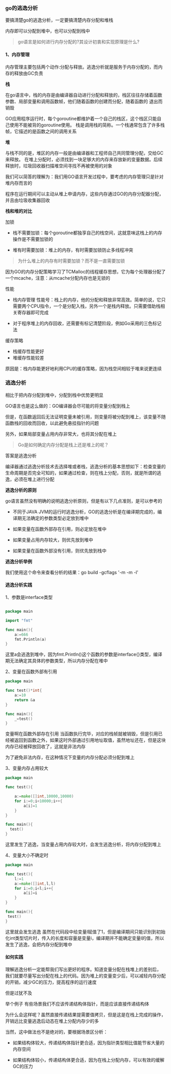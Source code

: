 ### go的逃逸分析

要搞清楚go的逃逸分析，一定要搞清楚内存分配和堆栈

内存即可以分配到堆中，也可以分配到栈中

> go语言是如何进行内存分配的?其设计初衷和实现原理是什么?

#### 1、内存管理

内存管理主要包括两个动作:分配与释放。逃逸分析就是服务于内存分配的，而内存的释放由GC负责

**栈**

在go语言中，栈的内存是由编译器自动进行分配和释放的，栈区往往存储着函数参数、局部变量和调用函数帧，他们随着函数的创建而分配，随着函数的
退出而销毁

GO应用程序运行时，每个goroutine都维护着一个自己的栈区，这个栈区只能自己使用不能被背的goroutine使用。
栈是调用栈的简称。一个栈通常包含了许多栈帧，它描述的是函数之间的调用关系

**堆**

与栈不同的是，堆区的内存一般是由编译器和工程师自己共同管理分配，交给GC来释放。
在堆上分配时，必须找到一块足够大的内存来存放新的变量数据。后续释放时，垃圾回收器扫描堆空间寻找不再被使用的对象

我们可以简答的理解为：我们用GO语言开发过程中，要考虑的内存管理只是针对堆内存而言的

程序在运行期间可以主动从堆上申请内存，这些内存通过GO的内存分配器分配，并且由垃圾收集器回收

**栈和堆的对比**

加锁

- 栈不需要加锁：每个goroutine都独享自己的栈空间，这就意味这栈上的内存操作是不需要加锁的

- 堆有时需要加锁：堆上的内存，有时需要加锁防止多线程冲突

> 为什么堆上的内存有时需要加锁？而不是一直需要加锁

因为GO的内存分配策略学习了TCMalloc的线程缓存思想，它为每个处理器分配了一个mcache，注意：从mcache分配内存也是无锁的

性能
- 栈内存管理 性能号：栈上的内存，他的分配和释放非常高效。简单的说，它只需要两个CPU指令，一个是分配入栈，另外一个是栈内释放。只需要借助栈相关寄存器即可完成

- 对于程序堆上的内存回收，还需要有标记清楚阶段，例如Go采用的三色标记法

缓存策略

- 栈缓存性能更好
- 堆缓存性能较差

原因是：栈内存能更好地利用CPU的缓存策略，因为栈空间相较于堆来说更连续


### 逃逸分析

相比于把内存分配到堆中，分配到栈中优势更明显

GO语言也是这么做的：GO编译器会尽可能的将变量分配到栈上

但是，在函数返回后无法证明变量未被引用，则变量将被分配到堆上，该变量不随函数栈的回收而回收，以此避免悬挂指针的问题

另外，如果局部变量占用内存非常大，也将其分配在堆上

> Go是如何确定内存分配是栈上还是堆上的呢？

答案是逃逸分析

编译器通过逃逸分析技术去选择堆或者栈，逃逸分析的基本思想如下：检查变量的生命周期是否完全可知的，如果通过检查，则在栈上分配，否则，就是所谓的逃逸，必须在堆上进行分配

**逃逸分析的原则**

go语言虽然没有明确的说明逃逸分析原则，但是有以下几点准则，是可以参考的

- 不同于JAVA JVM的运行时逃逸分析，GO的逃逸分析是在编译期完成的，编译期无法确定的参数类型必定放到堆中

- 如果变量在函数外部存在引用，则必定放在堆中
- 如果变量占用内存较大，则优先放到堆中
- 如果变量在函数外部没有引用，则优先放到栈中

**逃逸分析举例**

我们使用这个命令来查看分析的结果：go build -gcflags '-m -m -l'


#### 逃逸分析实践

1、参数是interface类型

```go

package main

import "fmt"

func main(){
    a:=666
    fmt.Println(a)
}

```

这里a会逃逸到堆中，因为fmt.Println()这个函数的参数是interface{}类型，编译期无法确定其具体的参数类型，所以内存分配在堆中

2、变量在函数外部有引用

```go
package main

func test()*int{
    a:=10
    return &a
}

func main(){
    _=test()
}
```

变量啊在函数外部存在引用
当函数执行完毕，对应的栈帧就被销毁，但是引用已经被返回到函数之外，如果这时外部通过引用地址取值，虽然地址还在，但是这块内存已经被释放回收了，这就是非法内存

为了避免非法内存，在这种情况下变量的内存分配必须分配到堆上

3、变量内存占用较大

```go
package main

func test(){

    a:=make([]int,10000,10000)
    for i:=0;i<10000;i++{
        a[i]=1
    }
}

func main(){
  test()
}
```

这里发生了逃逸，当变量占用内存较大时，会发生逃逸分析，将内存分配到堆上

4、变量大小不确定时

```go
package main

func test(){
    l:=1
    a:=make([]int,l,l)
    for i:=0;i<l;i++{
        a[i]=i
    }
}

func main(){
 test()   
}
```

这里就会发生逃逸
虽然在代码段中给变量l赋值了1，但是编译期间只能识别到初始化int类型切片时，传入的长度和容量是变量i，编译期并不能确定变量l的值，所以发生了逃逸，会把内存分配到堆中


#### 如何实践

理解逃逸分析一定能帮我们写出更好的程序。知道变量分配在栈堆上的差别后，
我们就要尽量写出分配在栈上的代码。因为堆上的变量变少后，可以减轻内存分配的开销，减少GC的压力，提高程序的运行速度

但是过犹不及

举个例子
有些场景我们不应该传递结构体指针，而是应该直接传递结构体

为什么会这样呢？虽然直接传递结果提需要值拷贝，但是这是在栈上完成的操作，开销远比变量逃逸后动态在堆上分配内存少的多

当然，这中做法也不是绝对的，要根据场景区分析：

- 如果结构体较大，传递结构体指针更合适，因为指针类型相比值能节省大量的内存空间

- 如果结构体较小，传递结构体更合适，因为在栈上分配内存，可以有效的缓解GC的压力

